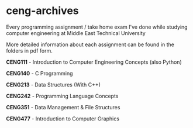 # ceng-archives
Every programming assignment / take home exam I've done while studying computer engineering at Middle East Technical University

More detailed information about each assignment can be found in the folders in pdf form.

**CENG111** - Introduction to Computer Engineering Concepts (also Python)

**CENG140** - C Programming

**CENG213** - Data Structures (With C++)

**CENG242** - Programming Language Concepts

**CENG351** - Data Management & File Structures

**CENG477** - Introduction to Computer Graphics
